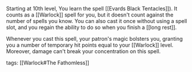 Starting at 10th level, You learn the spell [[Evards Black Tentacles]]). It counts as a [[Warlock]] spell for you, but it doesn't count against the number of spells you know. You can also cast it once without using a spell slot, and you regain the ability to do so when you finish a [[long rest]].

Whenever you cast this spell, your patron's magic bolsters you, granting you a number of temporary hit points equal to your [[Warlock]] level. Moreover, damage can't break your concentration on this spell.

tags: [[Warlock#The Fathomless]]